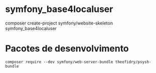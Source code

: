 # symfony_base4localuser

  composer create-project symfony/website-skeleton symfony_base4localuser

# Pacotes de desenvolvimento

    composer require --dev symfony/web-server-bundle theofidry/psysh-bundle 
